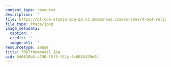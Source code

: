 ```yaml
---
content_type: resource
description: ''
file: https://ol-ocw-studio-app-qa.s3.amazonaws.com/courses/4-614-religious-architecture-and-islamic-cultures-fall-2002/646610b3a190f5f3f51c6c0045420e94_5087thumbnail.jpg
file_type: image/jpeg
image_metadata:
  caption: ''
  credit: ''
  image-alt: ''
resourcetype: Image
title: 5087thumbnail.jpg
uid: 646610b3-a190-f5f3-f51c-6c0045420e94
---
```

